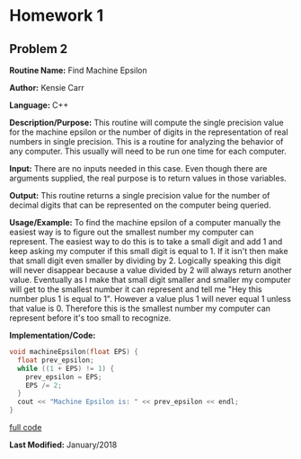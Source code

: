 # Homework 1
## Problem 2

**Routine Name:**           Find Machine Epsilon

**Author:** Kensie Carr

**Language:** C++

**Description/Purpose:** This routine will compute the single precision value for the machine epsilon or the number of digits
in the representation of real numbers in single precision. This is a routine for analyzing the behavior of any computer. This
usually will need to be run one time for each computer.

**Input:** There are no inputs needed in this case. Even though there are arguments supplied, the real purpose is to
return values in those variables.

**Output:** This routine returns a single precision value for the number of decimal digits that can be represented on the
computer being queried.

**Usage/Example:**
To find the machine epsilon of a computer manually the easiest way is to figure out the smallest number my computer can represent. The easiest way to do this is to take a small digit and add 1 and keep asking my computer if this small digit is equal to 1. If it isn't then make that small digit even smaller by dividing by 2. Logically speaking this digit will never disappear because a value divided by 2 will always return another value. Eventually as I make that small digit smaller and smaller my computer will get to the smallest number it can represent and tell me "Hey this number plus 1 is equal to 1". However a value plus 1 will never equal 1 unless that value is 0. Therefore this is the smallest number my computer can represent before it's too small to recognize.

**Implementation/Code:** 
```c++ 
void machineEpsilon(float EPS) {
  float prev_epsilon;
  while ((1 + EPS) != 1) {
    prev_epsilon = EPS;
    EPS /= 2;
  }
  cout << "Machine Epsilon is: " << prev_epsilon << endl;
}
```
[full code](https://KensieCarr.github.io/Math-5620/SoftwareManual/machine_epsilon.cpp)

**Last Modified:** January/2018